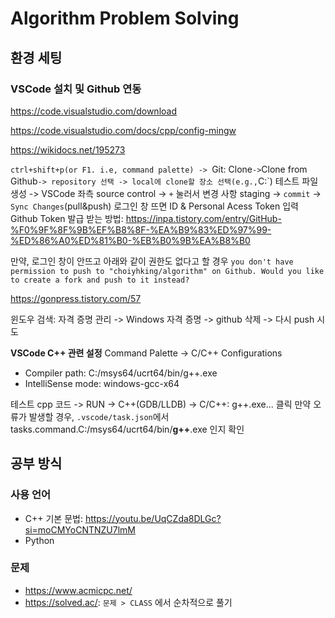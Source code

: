 # Algorithm Problem Solving

## 환경 세팅
### VSCode 설치 및 Github 연동
https://code.visualstudio.com/download

https://code.visualstudio.com/docs/cpp/config-mingw

https://wikidocs.net/195273

`ctrl+shift+p(or F1. i.e, command palette) -> `Git: Clone` -> `Clone from Github` -> repository 선택 -> local에 clone할 장소 선택(e.g., `C:\`)
테스트 파일 생성 -> VSCode 좌측 source control -> `+` 눌러서 변경 사항 staging -> `commit` -> `Sync Changes`(pull&push)
로그인 창 뜨면 ID & Personal Acess Token 입력
Github Token 발급 받는 방법: https://inpa.tistory.com/entry/GitHub-%F0%9F%8F%9B%EF%B8%8F-%EA%B9%83%ED%97%99-%ED%86%A0%ED%81%B0-%EB%B0%9B%EA%B8%B0

만약, 로그인 창이 안뜨고 아래와 같이 권한도 없다고 할 경우
`you don't have permission to push to "choiyhking/algorithm" on Github. Would you like to create a fork and push to it instead?`

https://gonpress.tistory.com/57

윈도우 검색: 자격 증명 관리 -> Windows 자격 증명 -> github 삭제 -> 다시 push 시도

**VSCode C++ 관련 설정**
Command Palette -> C/C++ Configurations
- Compiler path: C:/msys64/ucrt64/bin/g++.exe
- IntelliSense mode: windows-gcc-x64

테스트 cpp 코드 -> RUN -> C++(GDB/LLDB) -> C/C++: g++.exe... 클릭
만약 오류가 발생할 경우, `.vscode/task.json`에서 tasks.command.C:/msys64/ucrt64/bin/**g++**.exe 인지 확인

## 공부 방식
### 사용 언어
- C++
기본 문법: https://youtu.be/UqCZda8DLGc?si=moCMYoCNTNZU7lmM
- Python
### 문제
- https://www.acmicpc.net/
- https://solved.ac/: `문제 > CLASS` 에서 순차적으로 풀기
